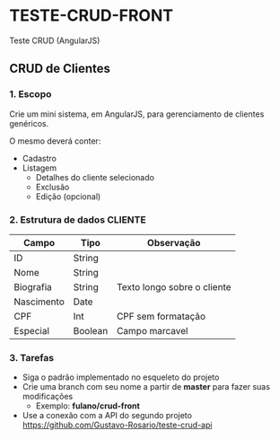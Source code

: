 # TESTE-CRUD-FRONT
Teste CRUD (AngularJS)

## CRUD de Clientes
### 1. Escopo
Crie um mini sistema, em AngularJS, para gerenciamento de clientes genéricos.

O mesmo deverá conter: 
  * Cadastro
  * Listagem
    * Detalhes do cliente selecionado
    * Exclusão
    * Edição (opcional)
    
### 2. Estrutura de dados CLIENTE
Campo        | Tipo    | Observação
------------ | ------- | ----------
ID           | String  |
Nome         | String  |
Biografia    | String  | Texto longo sobre o cliente
Nascimento   | Date    |
CPF          | Int     | CPF sem formatação
Especial     | Boolean | Campo marcavel

### 3. Tarefas
* Siga o padrão implementado no esqueleto do projeto
* Crie uma branch com seu nome a partir de **master** para fazer suas modificações
  * Exemplo: **fulano/crud-front**
* Use a conexão com a API do segundo projeto <https://github.com/Gustavo-Rosario/teste-crud-api>
